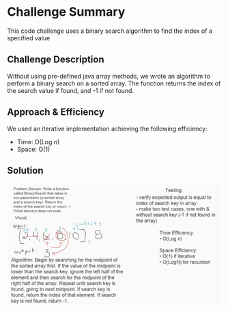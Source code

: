 # Challenge Summary
This code challenge uses a binary search algorithm to find the index of
a specified value

## Challenge Description
Without using pre-defined java array methods, we wrote an algorithm to
perform a binary search on a sorted array. The function returns the index
of the search value if found, and -1 if not found.

## Approach & Efficiency
We used an iterative implementation achieving the following
efficiency:

- Time: O(Log n)
- Space: O(1)

## Solution
![binarySearch](../../../resources/BinarySearch.jpg)